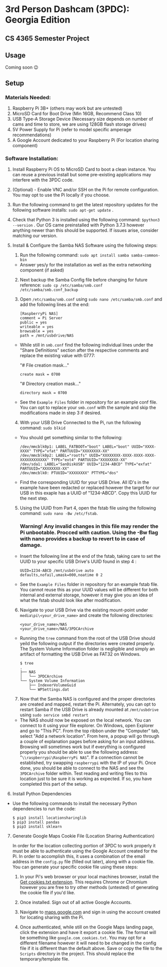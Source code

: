 # 3rd Person Dashcam (3PDC): Georgia Edition
## CS 4365 Semester Project

## Usage

Coming soon 😉

## Setup

### Materials Needed:

1. Raspberry Pi 3B+ (others may work but are untested)
2. MicroSD Card for Boot Drive (Min 16GB, Recommend Class 10)
3. USB Type-A Storage Device (Necessary size depends on number of cams and time to store, we are using 128GB flash storage drives)
4. 5V Power Supply for Pi (refer to model specific amperage recommendations)
5. A Google Account dedicated to your Raspberry Pi (For location sharing component)

### Software Installation:

1. Install Raspberry Pi OS to MicroSD Card to boot a clean instance. You can reuse a previous install but some pre-existing applications may interfere with the 3PDC code.

2. (Optional) - Enable VNC and/or SSH on the Pi for remote configuration. You may opt to use the Pi locally if you choose.

3. Run the following command to get the latest repository updates for the following software installs: `sudo apt-get update` .

4. Check that Python 3 is installed using the following command: `$python3 --version` .
Our OS came preinstalled with Python 3.7.3 however anything newer than this should be supported. If issues arise, consider matching our version.

5. Install & Configure the Samba NAS Software using the following steps:

    1. Run the following command: `sudo apt install samba samba-common-bin`

    - Answer yes/y for the installation as well as the extra networking component (if asked)

    2. Next backup the Samba Config file before changing for future reference: `sudo cp /etc/samba/smb.conf /etc/samba/smb.conf_backup`

    3. Open `/etc/samba/smb.conf` using `sudo nano /etc/samba/smb.conf` and add the following lines at the end:

        ```
        [RaspberryPi NAS] 
        comment = Pi Server
        public = yes
        writeable = yes
        browsable = yes 
        path = /mnt/usbdrive/NAS
        ```

    - While still in `smb.conf` find the following individual lines under the "Share Definitions" section after the respective comments and replace the existing value with 0777:

        "# File creation mask..."

        `create mask = 0700`
        
        "# Directory creation mask..."

        `directory mask = 0700`

    - See the `Example Files` folder in repository for an example conf file. You can opt to replace your `smb.conf` with the sample and skip the modifications made in step 3 if desired.

    4. With your USB Drive Connected to the Pi, run the following command: `sudo blkid`

    - You should get something similar to the following:

        ```
        /dev/mmcblk0p1: LABEL_FATBOOT="boot" LABEL="boot" UUID="XXXX-XXXX" TYPE="vfat" PARTUUID="XXXXXXXX-XX"
        /dev/mmcblk0p2: LABEL="rootfs" UUID="XXXXXXXX-XXXX-XXXX-XXXX-XXXXXXXXXXXX" TYPE="ext4" PARTUUID="XXXXXXXX-XX"
        /dev/sda1: LABEL="SanDiskUSB" UUID="1234-ABCD" TYPE="exfat" PARTUUID="XXXXXXXX-XX"
        /dev/mmcblk0: PTUUID="XXXXXXXX" PTTYPE="dos"
        ```

    - Find the corresponding UUID for your USB Drive. All ID's in the example have been redacted or replaced however the target for our USB in this exaple has a UUID of "1234-ABCD". Copy this UUID for the next step.

    5. Using the UUID from Part 4, open the fstab file using the following command: `sudo nano -Bw /etc/fstab`.
        ### Warning! Any invalid changes in this file may render the Pi unbootable. Procced with caution. Using the -Bw flag with nano provides a backup to revert to in case of damage.

    - Insert the following line at the end of the fstab, taking care to set the UUID to your specific USB Drive's UUID found in step 4 :

        ```
        UUID=1234-ABCD /mnt/usbdrive auto defaults,nofail,umask=000,noatime 0 2
        ```

    - See the `Example Files` folder in repository for an example fstab file. You cannot reuse this as your UUID values will be different for both internal and external storage, however it may give you an idea of what the fstab should look like after modification.

    6. Navigate to your USB Drive via the existing mount-point under `media\pi\<your_drive_name>` and create the following directories:

        ```
        <your_drive_name>/NAS
        <your_drive_name>/NAS/3PDCArchive
        ```

    - Running the `tree` command from the root of the USB Drive should yeild the following output if the directories were created properly. The System Volume Information folder is negligible and simply an artifact of formatting the USB Drive as FAT32 on Windows.

        ```
        $ tree
        .
        ├── NAS
        │   └── 3PDCArchive
        └── System Volume Information
            ├── IndexerVolumeGuid
            └── WPSettings.dat
        ```

    7. Now that the Samba NAS is configured and the proper directories are created and mapped, restart the Pi. Alternately, you can opt to restart Samba if the USB Drive is already mounted at `/mnt/usbdrive` using `sudo service smbd restart`

    - The NAS should now be exposed on the local network. You can connect to it using your file explorer. On Windows, open Explorer and go to "This PC". From the top ribbon under the "Computer" tab, select "Add a network location". From here, a popup will go through a couple of explanation pages before asking for an input address. Browsing will sometimes work but if everything is configured properly you should be able to use the following address: "`\\raspberrypi\RaspberryPi NAS`". If a connection cannot be established, try swapping `raspberrypi` with the IP of your Pi. Once done, you should be able to connect to the NAS and see the `3PDCArchive` folder within. Test reading and writing files to this location just to be sure it is working as expected. If so, you have completed this part of the setup.

6. Install Python Dependencies
- Use the following commands to install the necessary Python dependencies to run the code:
    ```
    $ pip3 install locationsharinglib
    $ pip3 install pandas
    $ pip3 install sklearn
    ```
7. Generate Google Maps Cookie File (Location Sharing Authentication)

    In order for the location collecting portion of 3PDC to work properly it must be able to authenticate using the Google Account created for the Pi. In order to accomplish this, it uses a combination of the email address in the `config.py` file (filled out later), along with a cookie file. You can generate your specific cookie file using these steps:

    1. In your Pi's web browser or your local machines browser, install the [Get cookies.txt extension](https://chrome.google.com/webstore/detail/get-cookiestxt/bgaddhkoddajcdgocldbbfleckgcbcid?hl=en). This requires Chrome or Chromium however you are free to try other methods (untested) of generating the cookie file if you'd like.

    2. Once installed. Sign out of all active Google Accounts.

    3. Navigate to [maps.google.com](https://maps.google.com) and sign in using the account created for locating sharing with the Pi.

    4. Once authenticated, while still on the Google Maps landing page, click the extension and have it export a cookie file. The format will be something like `google.com_cookies.txt`. You may opt for a different filename however it will need to be changed in the config file if it is different than the default above. Save or copy the file to the `Scripts` directory in the project. This should replace the temporary/template file.
